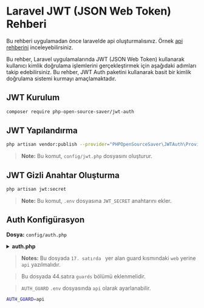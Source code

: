 # Laravel JWT (JSON Web Token) Rehberi

Bu rehberi uygulamadan önce laravelde api oluşturmalısınız. Örnek [api rehberini](https://github.com/kaankaltakkiran/Linux_notlarim/blob/main/php_notlarim/notlarim/laravel_api_notlarim/notlarim/blog_api_rehberi.md) inceleyebilirsiniz.

Bu rehber, Laravel uygulamalarında JWT (JSON Web Token) kullanarak kullanıcı kimlik doğrulama işlemlerini gerçekleştirmek için aşağıdaki adımları takip edebilirsiniz. Bu rehber, JWT Auth paketini kullanarak basit bir kimlik doğrulama sistemi kurmayı amaçlamaktadır.

## JWT Kurulum

```bash
composer require php-open-source-saver/jwt-auth
```

## JWT Yapılandırma

```bash
php artisan vendor:publish --provider="PHPOpenSourceSaver\JWTAuth\Providers\LaravelServiceProvider"
```

> **Note:** Bu komut, `config/jwt.php` dosyasını oluşturur.

## JWT Gizli Anahtar Oluşturma

```bash
php artisan jwt:secret
```

> **Note:** Bu komut, `.env` dosyasına `JWT_SECRET` anahtarını ekler.

## Auth Konfigürasyon

**Dosya:** `config/auth.php`

<details>
<summary><b>auth.php</b></summary>

```php

     'defaults' => [
        'guard' => env('AUTH_GUARD', 'api'),
        'passwords' => env('AUTH_PASSWORD_BROKER', 'users'),
    ],

 'guards' => [
        'api' => [
            'driver' => 'jwt',
            'provider' => 'users',
        ],
    ],
```

</details>

> **Notes:** Bu dosyada `17. satırda ` yer alan guard kısmındaki `web` yerine `api` yazılmalıdır.

> Bu dosyada 44.satıra `guards` bölümü eklenmelidir.

> `AUTH_GUARD` `.env` dosyasında `api` olarak ayarlanabilir.

```bash
AUTH_GUARD=api
```
